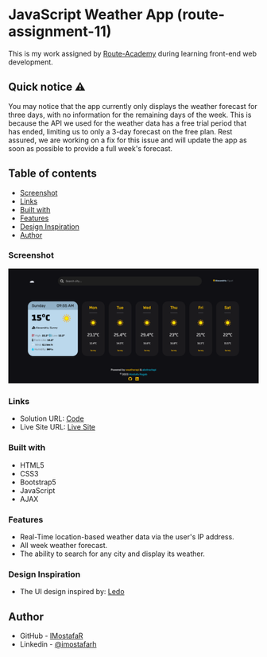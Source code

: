 # JavaScript Weather App (route-assignment-11)

This is my work assigned by [Route-Academy](https://www.linkedin.com/company/routeacademy/mycompany/) during learning front-end web development.

## Quick notice ⚠️

You may notice that the app currently only displays the weather forecast for three days, with no information for the remaining days of the week. This is because the API we used for the weather data has a free trial period that has ended, limiting us to only a 3-day forecast on the free plan. Rest assured, we are working on a fix for this issue and will update the app as soon as possible to provide a full week's forecast.

## Table of contents

- [Screenshot](#screenshot)
- [Links](#links)
- [Built with](#built-with)
- [Features](#features)
- [Design Inspiration](#design-inspiration)
- [Author](#author)

### Screenshot

![](./images/Screenshot.png)

### Links

- Solution URL: [Code](https://github.com/IMostafaR/JavaScript-Weather-App)
- Live Site URL: [Live Site](https://imostafar.github.io/JavaScript-Weather-App/)

### Built with

- HTML5
- CSS3
- Bootstrap5
- JavaScript
- AJAX

### Features

- Real-Time location-based weather data via the user's IP address.
- All week weather forecast.
- The ability to search for any city and display its weather.

### Design Inspiration

- The UI design inspired by: [Ledo](https://dribbble.com/shots/19113627-Weather-Dashboard)

## Author

- GitHub - [IMostafaR](https://github.com/IMostafaR)
- Linkedin - [@imostafarh](https://www.linkedin.com/in/imostafarh/)

